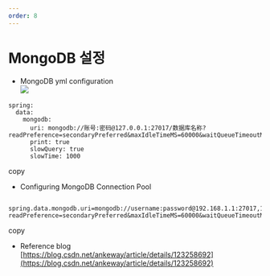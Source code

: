 ```yaml
---
order: 8
---
```


# MongoDB 설정

- MongoDB yml configuration  
  ![](/images/35dc2a6f27106c9c5f19df5c3abbe63e87fa35787d6fad823689173656f55b1d.png)

```
spring:
  data:
    mongodb:
      uri: mongodb://账号:密码@127.0.0.1:27017/数据库名称?readPreference=secondaryPreferred&maxIdleTimeMS=60000&waitQueueTimeoutMS=2000&minPoolSize=5&maxPoolSize=100&maxLifeTimeMS=0&connectTimeoutMS=2000&socketTimeoutMS=2000
      print: true
      slowQuery: true
      slowTime: 1000
```

copy

- Configuring MongoDB Connection Pool

```

spring.data.mongodb.uri=mongodb://username:password@192.168.1.1:27017,192.168.1.2:27017,192.168.1.3:27017/jeecg?readPreference=secondaryPreferred&maxIdleTimeMS=60000&waitQueueTimeoutMS=2000&minPoolSize=5&maxPoolSize=100&maxLifeTimeMS=0&connectTimeoutMS=2000&socketTimeoutMS=2000
```

copy

- Reference blog  
  [https://blog.csdn.net/ankeway/article/details/123258692](https://blog.csdn.net/ankeway/article/details/123258692)
